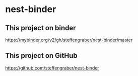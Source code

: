 # nest-binder

## This project on binder

https://mybinder.org/v2/gh/steffengraber/nest-binder/master

## This project on GitHub

https://github.com/steffengraber/nest-binder